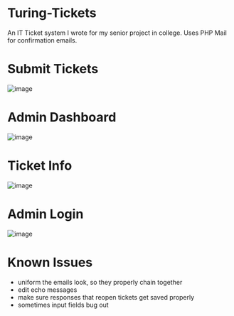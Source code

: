 # Turing-Tickets

An IT Ticket system I wrote for my senior project in college. Uses PHP Mail for confirmation emails.

# Submit Tickets
![image](https://github.com/user-attachments/assets/173d073b-d423-40d6-a0d0-75cd64bca9eb)

# Admin Dashboard
![image](https://github.com/user-attachments/assets/259c6404-b59c-4c17-93fe-706e0af1dac8)

# Ticket Info
![image](https://github.com/user-attachments/assets/cb9c3fe1-1f61-4a9c-9283-4a946f266e0d)

# Admin Login
![image](https://github.com/user-attachments/assets/6b1cdd2f-e9b4-4148-bb30-bc8994b0de3c)

# Known Issues

- uniform the emails look, so they properly chain together
- edit echo messages
- make sure responses that reopen tickets get saved properly
- sometimes input fields bug out